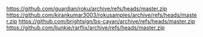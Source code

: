 https://github.com/guardian/roku/archive/refs/heads/master.zip
https://github.com/kirankumar3003/rokusamples/archive/refs/heads/master.zip
https://github.com/brightsign/bs-cayan/archive/refs/heads/master.zip
https://github.com/ljunkie/rarflix/archive/refs/heads/master.zip
